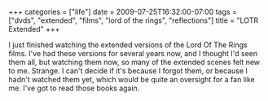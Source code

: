 +++
categories = ["life"]
date = 2009-07-25T16:32:00-07:00
tags = ["dvds", "extended", "films", "lord of the rings", "reflections"]
title = "LOTR Extended"
+++

I just finished watching the extended versions of the Lord Of The Rings films. I've had these versions for several years now, and I thought I'd seen them all, but watching them now, so many of the extended scenes felt new to me. Strange. I can't decide if it's because I forgot them, or because I hadn't watched them yet, which would be quite an oversight for a fan like me. I've got to read those books again.

